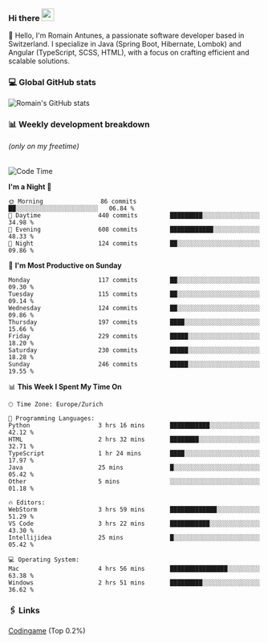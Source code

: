 ### Hi there <img src="https://media.giphy.com/media/hvRJCLFzcasrR4ia7z/giphy.gif" width="25px" height="25px">

👋 Hello, I'm Romain Antunes, a passionate software developer based in Switzerland. I specialize in Java (Spring Boot, Hibernate, Lombok) and Angular (TypeScript, SCSS, HTML), with a focus on crafting efficient and scalable solutions.

### 💻 Global GitHub stats
![Romain's GitHub stats](https://github-readme-streak-stats.herokuapp.com/?user=romainantunes&theme=dark)


### 📊 Weekly development breakdown 
###### *(only on my freetime)*

<!--START_SECTION:wakastats-->
![Code Time](http://img.shields.io/badge/Code%20Time-1%2C751%20hrs%2051%20mins-blue)

**I'm a Night 🦉** 

```text
🌞 Morning                86 commits          ██░░░░░░░░░░░░░░░░░░░░░░░   06.84 % 
🌆 Daytime                440 commits         █████████░░░░░░░░░░░░░░░░   34.98 % 
🌃 Evening                608 commits         ████████████░░░░░░░░░░░░░   48.33 % 
🌙 Night                  124 commits         ██░░░░░░░░░░░░░░░░░░░░░░░   09.86 % 
```
📅 **I'm Most Productive on Sunday** 

```text
Monday                   117 commits         ██░░░░░░░░░░░░░░░░░░░░░░░   09.30 % 
Tuesday                  115 commits         ██░░░░░░░░░░░░░░░░░░░░░░░   09.14 % 
Wednesday                124 commits         ██░░░░░░░░░░░░░░░░░░░░░░░   09.86 % 
Thursday                 197 commits         ████░░░░░░░░░░░░░░░░░░░░░   15.66 % 
Friday                   229 commits         █████░░░░░░░░░░░░░░░░░░░░   18.20 % 
Saturday                 230 commits         █████░░░░░░░░░░░░░░░░░░░░   18.28 % 
Sunday                   246 commits         █████░░░░░░░░░░░░░░░░░░░░   19.55 % 
```


📊 **This Week I Spent My Time On** 

```text
🕑︎ Time Zone: Europe/Zurich

💬 Programming Languages: 
Python                   3 hrs 16 mins       ███████████░░░░░░░░░░░░░░   42.12 % 
HTML                     2 hrs 32 mins       ████████░░░░░░░░░░░░░░░░░   32.71 % 
TypeScript               1 hr 24 mins        ████░░░░░░░░░░░░░░░░░░░░░   17.97 % 
Java                     25 mins             █░░░░░░░░░░░░░░░░░░░░░░░░   05.42 % 
Other                    5 mins              ░░░░░░░░░░░░░░░░░░░░░░░░░   01.18 % 

🔥 Editors: 
WebStorm                 3 hrs 59 mins       █████████████░░░░░░░░░░░░   51.29 % 
VS Code                  3 hrs 22 mins       ███████████░░░░░░░░░░░░░░   43.30 % 
Intellijidea             25 mins             █░░░░░░░░░░░░░░░░░░░░░░░░   05.42 % 

💻 Operating System: 
Mac                      4 hrs 56 mins       ████████████████░░░░░░░░░   63.38 % 
Windows                  2 hrs 51 mins       █████████░░░░░░░░░░░░░░░░   36.62 % 
```


<!--END_SECTION:wakastats-->

### 🖇 Links

[Codingame](https://www.codingame.com/profile/defc3ee5279aecc1bb6114e1f994ea9b3325423) (Top 0.2%)
